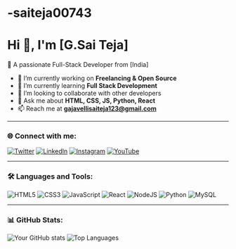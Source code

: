# -saiteja00743
# Hi 👋, I'm [G.Sai Teja]

🚀 A passionate Full-Stack Developer from [India]

- 🔭 I’m currently working on **Freelancing & Open Source**
- 🌱 I’m currently learning **Full Stack Development**
- 🤝 I’m looking to collaborate with other developers
- 💬 Ask me about **HTML, CSS, JS, Python, React**
- 📫 Reach me at **gajavellisaiteja123@gmail.com**

---

### 🌐 Connect with me:
[![Twitter](https://img.shields.io/badge/Twitter-1DA1F2?style=for-the-badge&logo=twitter&logoColor=white)](https://twitter.com/yourprofile)
[![LinkedIn](https://img.shields.io/badge/LinkedIn-0077B5?style=for-the-badge&logo=linkedin&logoColor=white)](https://linkedin.com/in/yourprofile)
[![Instagram](https://img.shields.io/badge/Instagram-E4405F?style=for-the-badge&logo=instagram&logoColor=white)](https://instagram.com/yourprofile)
[![YouTube](https://img.shields.io/badge/YouTube-FF0000?style=for-the-badge&logo=youtube&logoColor=white)](https://youtube.com/@yourchannel)

---

### 🛠️ Languages and Tools:
![HTML5](https://img.shields.io/badge/html5-%23E34F26.svg?style=for-the-badge&logo=html5&logoColor=white)
![CSS3](https://img.shields.io/badge/css3-%231572B6.svg?style=for-the-badge&logo=css3&logoColor=white)
![JavaScript](https://img.shields.io/badge/javascript-%23323330.svg?style=for-the-badge&logo=javascript&logoColor=%23F7DF1E)
![React](https://img.shields.io/badge/react-%2320232a.svg?style=for-the-badge&logo=react&logoColor=%2361DAFB)
![NodeJS](https://img.shields.io/badge/node.js-6DA55F?style=for-the-badge&logo=node.js&logoColor=white)
![Python](https://img.shields.io/badge/python-3670A0?style=for-the-badge&logo=python&logoColor=ffdd54)
![MySQL](https://img.shields.io/badge/mysql-%2300f.svg?style=for-the-badge&logo=mysql&logoColor=white)

---

### 📊 GitHub Stats:
![Your GitHub stats](https://github-readme-stats.vercel.app/api?username=YourUserName&show_icons=true&theme=radical)
![Top Languages](https://github-readme-stats.vercel.app/api/top-langs/?username=YourUserName&layout=compact&theme=radical)
